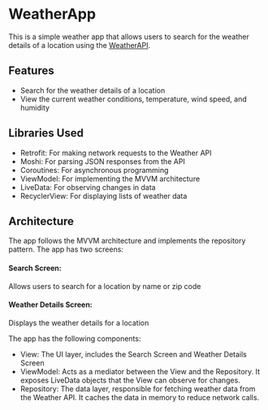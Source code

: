 # WeatherApp
This is a simple weather app that allows users to search for the weather details of a location using the [WeatherAPI](https://www.weatherapi.com/).

## Features
* Search for the weather details of a location
* View the current weather conditions, temperature, wind speed, and humidity

## Libraries Used
* Retrofit: For making network requests to the Weather API
* Moshi: For parsing JSON responses from the API
* Coroutines: For asynchronous programming
* ViewModel: For implementing the MVVM architecture
* LiveData: For observing changes in data
* RecyclerView: For displaying lists of weather data

## Architecture
The app follows the MVVM architecture and implements the repository pattern. The app has two screens:

#### Search Screen: 
Allows users to search for a location by name or zip code

#### Weather Details Screen: 
Displays the weather details for a location

The app has the following components:

* View: The UI layer, includes the Search Screen and Weather Details Screen
* ViewModel: Acts as a mediator between the View and the Repository. It exposes LiveData 
objects that the View can observe for changes.
* Repository: The data layer, responsible for fetching weather data from the Weather API. It caches the data in memory to reduce network calls.

